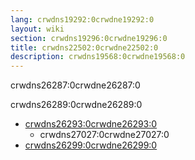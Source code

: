 ```yaml
---
lang: crwdns19292:0crwdne19292:0
layout: wiki
section: crwdns19296:0crwdne19296:0
title: crwdns22502:0crwdne22502:0
description: crwdns19568:0crwdne19568:0
---
```


crwdns26287:0crwdne26287:0

crwdns26289:0crwdne26289:0

- [crwdns26293:0crwdne26293:0](crwdns26291:0crwdne26291:0)
  - crwdns27027:0crwdne27027:0
- [crwdns26299:0crwdne26299:0](crwdns26297:0crwdne26297:0)
